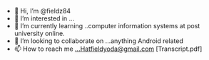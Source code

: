- 👋 Hi, I’m @fieldz84
- 👀 I’m interested in ...
- 🌱 I’m currently learning ..computer information systems at post university online.
- 💞️ I’m looking to collaborate on ...anything Android related
- 📫 How to reach me ...Hatfieldyoda@gmail.com
[Transcript.pdf]
<!---
fieldz84/fieldz84 is a ✨ special ✨ repository because its `README.md` (this file) appears on your GitHub profile.
(https://github.com/fieldz84/fieldz84/files/11859439/Transcript.pdf)
You can click the Preview link to take a look at your changes.
--->
